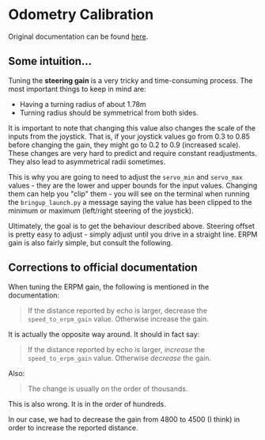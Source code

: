 # Odometry Calibration

Original documentation can be found [here](https://f1tenth.readthedocs.io/en/foxy_test/getting_started/driving/drive_calib_odom.html).

## Some intuition...

Tuning the **steering gain** is a very tricky and time-consuming process. The most important things to keep in mind are:
- Having a turning radius of about 1.78m
- Turning radius should be symmetrical from both sides.

It is important to note that changing this value also changes the scale of the inputs from the joystick. That is, if your joystick values go from 0.3 to 0.85 before changing the gain, they might go to 0.2 to 0.9 (increased scale). These changes are very hard to predict and require constant readjustments. They also lead to asymmetrical radii sometimes.

This is why you are going to need to adjust the `servo_min` and `servo_max` values - they are the lower and upper bounds for the input values. Changing them can help you "clip" them - you will see on the terminal when running the `bringup_launch.py` a message saying the value has been clipped to the minimum or maximum (left/right steering of the joystick).

Ultimately, the goal is to get the behaviour described above. Steering offset is pretty easy to adjust - simply adjust until you drive in a straight line. ERPM gain is also fairly simple, but consult the following.

## Corrections to official documentation

When tuning the ERPM gain, the following is mentioned in the documentation:

> If the distance reported by echo is larger, decrease the `speed_to_erpm_gain` value. Otherwise increase the gain.

It is actually the opposite way around. It should in fact say:

> If the distance reported by echo is larger, *increase* the `speed_to_erpm_gain` value. Otherwise *decrease* the gain.

Also:

> The change is usually on the order of thousands.

This is also wrong. It is in the order of hundreds.

In our case, we had to decrease the gain from 4800 to 4500 (I think) in order to increase the reported distance.